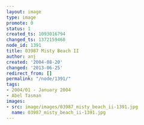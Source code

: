 ```yaml
---
layout: image
type: image
promote: 0
status: 1
created_ts: 1093016794
changed_ts: 1372159468
node_id: 1391
title: 03987 Misty Beach II
author: anj
created: '2004-08-20'
changed: '2013-06-25'
redirect_from: []
permalink: "/node/1391/"
tags:
- 2004/01 - January 2004
- Abel Tasman
images:
- src: image/images/03987_misty_beach_ii-1391.jpg
  name: 03987_misty_beach_ii-1391.jpg
---
```


